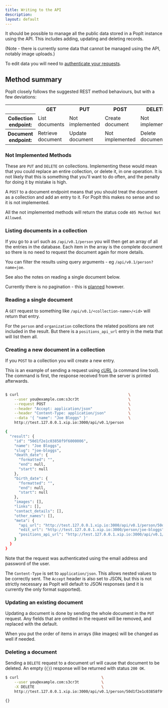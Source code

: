 ```yaml
---
title: Writing to the API
description: 
layout: default
---
```


It should be possible to manage all the public data stored in a PopIt instance using the API. This includes adding, updating and deleting records.

(Note - there is currently some data that cannot be managed using the API, notably image uploads.)

To edit data you will need to [authenticate your requests](../auth).

## Method summary

PopIt closely follows the suggested REST method behaviours, but with a few deviations:

<table>
  <tr>
    <td>&nbsp;</td>
    <th>GET</th>
    <th>PUT</th>
    <th>POST</th>
    <th>DELETE</th>
  </tr>
  <tr>
    <th>Collection endpoint:</th>
    <td>List documents</td>
    <td>Not implemented</td>
    <td>Create document</td>
    <td>Not implemented</td>
  </tr>
  <tr>
    <th>Document endpoint:</th>
    <td>Retrieve document</td>
    <td>Update document</td>
    <td>Not implemented</td>
    <td>Delete document</td>
  </tr>
</table>

### Not Implemented Methods

These are `PUT` and `DELETE` on collections. Implementing these would mean that you could replace an entire collection, or delete it, in one operation. It is not likely that this is something that you'll want to do often, and the penalty for doing it by mistake is high.

A `POST` to a document endpoint means that you should treat the document as a collection and add an entry to it. For PopIt this makes no sense and so it is not implemented.

All the not implemented methods will return the status code `405 Method Not Allowed`.

### Listing documents in a collection

If you go to a url such as `/api/v0.1/person` you will then get an array of all the entries in the database. Each item in the array is the complete document so there is no need to request the document again for more details.

You can filter the results using query arguments - eg `/api/v0.1/person?name=joe`.

See also the notes on reading a single document below.

Currently there is no pagination - this is [planned](https://github.com/mysociety/popit/issues/166) however.

### Reading a single document

A `GET` request to something like `/api/v0.1/<collection-name>/<id>` will return that entry.

For the `person` and `organization` collections the related positions are not included in the result. But there is a `positions_api_url` entry in the meta that will list them all.


### Creating a new document in a collection

If you `POST` to a collection you will create a new entry.

This is an example of sending a request using [cURL](http://curl.haxx.se/) (a command line tool). The command is first, the response received from the server is printed afterwards.

``` bash

$ curl                                                 \
    --user you@example.com:s3cr3t                      \
    --request POST                                     \
    --header "Accept: application/json"                \
    --header "Content-Type: application/json"          \
    --data '{ "name": "Joe Bloggs" }'                  \
    http://test.127.0.0.1.xip.io:3000/api/v0.1/person

{
  "result": {
    "id": "50d1f2e1c03858f9f6000006",
    "name": "Joe Bloggs",
    "slug": "joe-bloggs",
    "death_date": {
      "formatted": "",
      "end": null,
      "start": null
    },
    "birth_date": {
      "formatted": "",
      "end": null,
      "start": null
    },
    "images": [],
    "links": [],
    "contact_details": [],
    "other_names": [],
    "meta": {
      "api_url": "http://test.127.0.0.1.xip.io:3000/api/v0.1/person/50d1f2e1c03858f9f6000006",
      "edit_url": "http://test.127.0.0.1.xip.io:3000/person/joe-bloggs",
      "positions_api_url": "http://test.127.0.0.1.xip.io:3000/api/v0.1/position?person_id=50d1f2e1c03858f9f6000006"
    }
  }
}
```

Note that the request was authenticated using the email address and password of the user.

The `Content-Type` is set to `application/json`. This allows nested values to be correctly sent. The `Accept` header is also set to JSON, but this is not strictly necessary as PopIt will default to JSON responses (and it is currently the only format supported).

### Updating an existing document

Updating a document is done by sending the whole document in the `PUT` request. Any fields that are omitted in the request will be removed, and replaced with the default.

When you put the order of items in arrays (like images) will be changed as well if needed.

### Deleting a document

Sending a `DELETE` request to a document url will cause that document to be deleted. An empty (`{}`) response will be returned with status `200 OK`.

```bash
$ curl                                     \
    --user you@example.com:s3cr3t          \
    -X DELETE                              \
    http://test.127.0.0.1.xip.io:3000/api/v0.1/person/50d1f2e1c03858f9f6000006

{}
```
